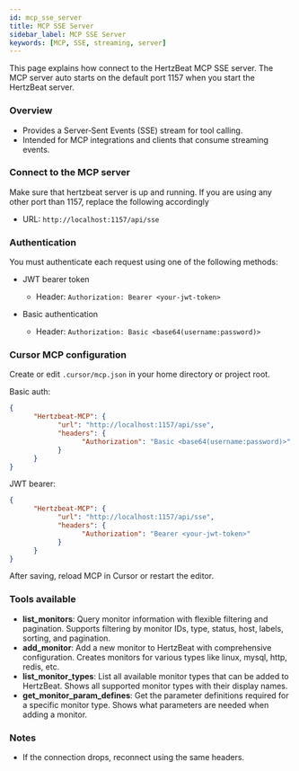 ```yaml
---
id: mcp_sse_server
title: MCP SSE Server
sidebar_label: MCP SSE Server
keywords: [MCP, SSE, streaming, server]
---
```


This page explains how connect to the HertzBeat MCP SSE server. The MCP server auto starts on the default port 1157 when you start the HertzBeat server.

### Overview

- Provides a Server‑Sent Events (SSE) stream for tool calling.
- Intended for MCP integrations and clients that consume streaming events.

### Connect to the MCP server

Make sure that hertzbeat server is up and running. If you are using any other port than 1157, replace the following accordingly

- URL: `http://localhost:1157/api/sse`

### Authentication

You must authenticate each request using one of the following methods:

- JWT bearer token

  - Header: `Authorization: Bearer <your-jwt-token>`

- Basic authentication
  - Header: `Authorization: Basic <base64(username:password)>`

### Cursor MCP configuration

Create or edit `.cursor/mcp.json` in your home directory or project root.

Basic auth:

```json
{
      "Hertzbeat-MCP": {
            "url": "http://localhost:1157/api/sse",
            "headers": {
                  "Authorization": "Basic <base64(username:password)>"
            }
      }
}
```

JWT bearer:

```json
{
      "Hertzbeat-MCP": {
            "url": "http://localhost:1157/api/sse",
            "headers": {
                  "Authorization": "Bearer <your-jwt-token>"
            }
      }
}
```

After saving, reload MCP in Cursor or restart the editor.

### Tools available

- **list_monitors**: Query monitor information with flexible filtering and pagination. Supports filtering by monitor IDs, type, status, host, labels, sorting, and pagination.
- **add_monitor**: Add a new monitor to HertzBeat with comprehensive configuration. Creates monitors for various types like linux, mysql, http, redis, etc.
- **list_monitor_types**: List all available monitor types that can be added to HertzBeat. Shows all supported monitor types with their display names.
- **get_monitor_param_defines**: Get the parameter definitions required for a specific monitor type. Shows what parameters are needed when adding a monitor.


### Notes

- If the connection drops, reconnect using the same headers.
